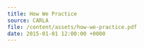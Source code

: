 ```yaml
---
title: How We Practice
source: CARLA
file: /content/assets/how-we-practice.pdf
date: 2015-01-01 12:00:00 +0000
---
```

